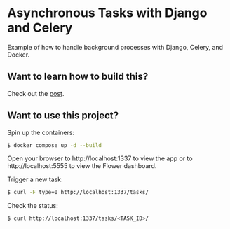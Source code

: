 # Asynchronous Tasks with Django and Celery

Example of how to handle background processes with Django, Celery, and Docker.

## Want to learn how to build this?

Check out the [post](https://testdriven.io/blog/django-and-celery/).

## Want to use this project?

Spin up the containers:

```sh
$ docker compose up -d --build
```

Open your browser to http://localhost:1337 to view the app or to http://localhost:5555 to view the Flower dashboard.

Trigger a new task:

```sh
$ curl -F type=0 http://localhost:1337/tasks/
```

Check the status:

```sh
$ curl http://localhost:1337/tasks/<TASK_ID>/
```
